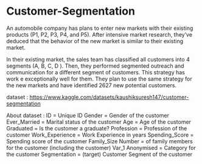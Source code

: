 # Customer-Segmentation
An automobile company has plans to enter new markets with their existing products (P1, P2, P3, P4, and P5). After intensive market research, they’ve deduced that the behavior of the new market is similar to their existing market.

In their existing market, the sales team has classified all customers into 4 segments (A, B, C, D ). Then, they performed segmented outreach and communication for a different segment of customers. This strategy has work e exceptionally well for them. They plan to use the same strategy for the new markets and have identified 2627 new potential customers.

dataset : https://www.kaggle.com/datasets/kaushiksuresh147/customer-segmentation

About dataset :
ID = 	Unique ID
Gender = 	Gender of the customer
Ever_Married = 	Marital status of the customer
Age =	Age of the customer
Graduated =	Is the customer a graduate?
Profession	= Profession of the customer
Work_Experience =	Work Experience in years
Spending_Score = Spending score of the customer
Family_Size	Number = of family members for the customer (including the customer)
Var_1	Anonymised = Category for the customer
Segmentation =	(target) Customer Segment of the customer
